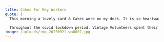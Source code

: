 ```yaml
---
title: Cakes For Key Workers
quote: |
  This morning a lovely card & Cakes were on my desk. It is so heartwarming for me and my team to receive tokens of appreciation and thanks in these difficult times...The cakes will be thoroughly enjoyed!

  Throughout the covid lockdown period, Vintage Volunteers spent their time baking! Our fabulous cakes were delivered to key workers across the borough to show them how much they are appreciated! Police, Nurses, Firefighters, Post men/women, Refuse collectors, prison officers: you name them we fed them!
image: /uploads/img-20200921-wa0002.jpg
---
```

